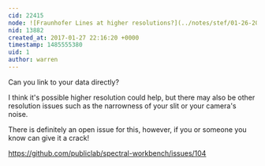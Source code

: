 ```yaml
---
cid: 22415
node: ![Fraunhofer Lines at higher resolutions?](../notes/stef/01-26-2017/fraunhofer-lines-question)
nid: 13882
created_at: 2017-01-27 22:16:20 +0000
timestamp: 1485555380
uid: 1
author: warren
---
```


Can you link to your data directly? 

I think it's possible higher resolution could help, but there may also be other resolution issues such as the narrowness of your slit or your camera's noise. 

There is definitely an open issue for this, however, if you or someone you know can give it a crack!

https://github.com/publiclab/spectral-workbench/issues/104
